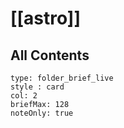 
# [[astro]] 


## All Contents

```ccard
type: folder_brief_live
style : card
col: 2
briefMax: 128
noteOnly: true
```


